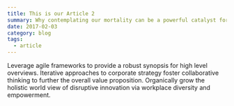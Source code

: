 ```yaml
---
title: This is our Article 2
summary: Why contemplating our mortality can be a powerful catalyst for change
date: 2017-02-03
category: blog
tags:
  - article
---
```

Leverage agile frameworks to provide a robust synopsis for high level overviews. Iterative approaches to corporate strategy foster collaborative thinking to further the overall value proposition. Organically grow the holistic world view of disruptive innovation via workplace diversity and empowerment.
